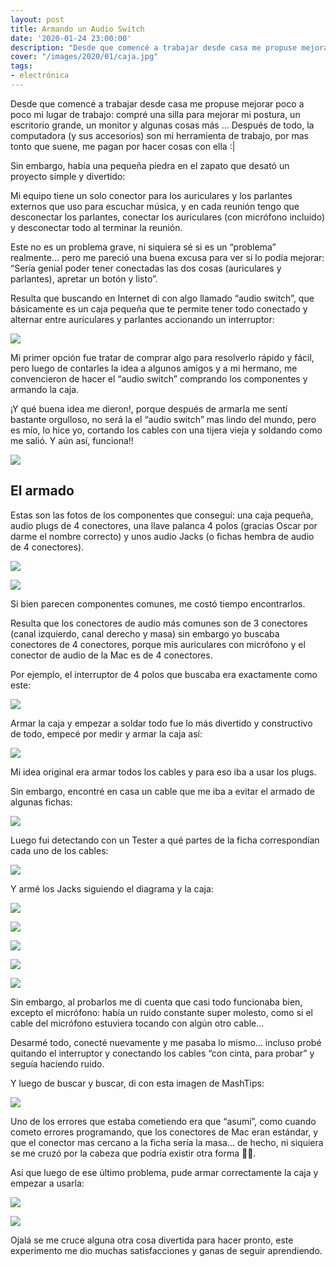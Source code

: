 ```yaml
---
layout: post
title: Armando un Audio Switch
date: '2020-01-24 23:00:00'
description: "Desde que comencé a trabajar desde casa me propuse mejorar poco a poco mi lugar de trabajo: comp..."
cover: "/images/2020/01/caja.jpg"
tags:
- electrónica
---
```



Desde que comencé a trabajar desde casa me propuse mejorar poco a poco mi lugar
de trabajo: compré una silla para mejorar mi postura, un escritorio grande, un
monitor y algunas cosas más … Después de todo, la computadora (y sus
accesorios) son mi herramienta de trabajo, por mas tonto que suene, me pagan
por hacer cosas con ella :|

Sin embargo, había una pequeña piedra en el zapato que desató un proyecto
simple y divertido:

Mi equipo tiene un solo conector para los auriculares y los parlantes externos
que uso para escuchar música, y en cada reunión tengo que desconectar los
parlantes, conectar los auriculares (con micrófono incluido) y desconectar todo
al terminar la reunión.

Este no es un problema grave, ni siquiera sé si es un “problema” realmente…
pero me pareció una buena excusa para ver si lo podía mejorar: “Sería genial
poder tener conectadas las dos cosas (auriculares y parlantes), apretar un
botón y listo”.

Resulta que buscando en Internet di con algo llamado “audio switch”, que
básicamente es un caja pequeña que te permite tener todo conectado y alternar
entre auriculares y parlantes accionando un interruptor:

![](/images/2020/01/08A2C219-4AE3-4830-9845-049CE44A478F.png)

Mi primer opción fue tratar de comprar algo para resolverlo rápido y fácil,
pero luego de contarles la idea a algunos amigos y a mi hermano, me
convencieron de hacer el “audio switch” comprando los componentes y armando la
caja.

¡Y qué buena idea me dieron!, porque después de armarla me sentí bastante
orgulloso, no será la el “audio switch” mas lindo del mundo, pero es mío, lo
hice yo, cortando los cables con una tijera vieja y soldando como me salió. Y
aún así, funciona!!

![](/images/2020/01/73AD1EB0-A000-438F-A9B9-167AFC53544E.png)

## El armado 

Estas son las fotos de los componentes que conseguí: una caja
pequeña, audio plugs de 4 conectores, una llave palanca 4 polos (gracias Oscar
por darme el nombre correcto) y unos audio Jacks (o fichas hembra de audio de 4
conectores).

![](/images/2020/01/D702C98E-7399-466A-B680-B6F734C26FF1_1_105_c.jpeg)

![](/images/2020/01/8EF76E9C-0DB9-4A71-8635-83AB64229515_1_105_c.jpeg)

Si bien parecen componentes comunes, me costó tiempo encontrarlos. 

Resulta que los conectores de audio más comunes son de 3 conectores (canal
izquierdo, canal derecho y masa) sin embargo yo buscaba conectores de 4
conectores, porque mis auriculares con micrófono y el conector de audio de la
Mac es de 4 conectores.

Por ejemplo, el interruptor de 4 polos que buscaba era exactamente como este:

![](/images/2020/01/8584C9AA-A221-4EEA-9992-0C4992989846_1_105_c.jpeg)

Armar la caja y empezar a soldar todo fue lo más divertido y constructivo de
todo, empecé por medir y armar la caja así:

![](/images/2020/01/23B46C32-BE32-46DB-ABB9-C5934ECCEDCF_1_105_c.jpeg)

Mi idea original era armar todos los cables y para eso iba a usar los plugs. 

Sin embargo, encontré en casa un cable que me iba a evitar el armado de algunas
fichas:

![](/images/2020/01/9DB2ACC9-CF2A-45DB-8C25-1BE3353F99ED_1_105_c.jpeg)

Luego fui detectando con un Tester a qué partes de la ficha correspondían cada
uno de los cables:

![](/images/2020/01/B18B6735-331C-4AD4-B2C1-4A599515C215_1_105_c.jpeg)

Y armé los Jacks siguiendo el diagrama y la caja:

![](/images/2020/01/22C1DC58-3E5F-4867-920F-3920273AF11E_1_105_c.jpeg)

![](/images/2020/01/47EF425E-667C-47AA-9B3E-8D63FF4EBC22_1_105_c.jpeg)

![](/images/2020/01/8659EDBC-80D3-4AA5-BB95-0870BCC9CF9D_1_105_c.jpeg)

![](/images/2020/01/D1B40A4B-5C20-4CE5-AF97-CDFED1DA6079_1_105_c.jpeg)

![](/images/2020/01/2F94A2DF-5CF7-42F8-A185-26420DE62276_1_105_c.jpeg)

Sin embargo, al probarlos me di cuenta que casi todo funcionaba bien, excepto
el micrófono: había un ruido constante super molesto, como si el cable del
micrófono estuviera tocando con algún otro cable…

Desarmé todo, conecté nuevamente y me pasaba lo mismo… incluso probé quitando
el interruptor y conectando los cables “con cinta, para probar” y seguía
haciendo ruido.

Y luego de buscar y buscar, di con esta imagen de MashTips:

![](/images/2020/01/DA40FC8F-B6FB-4928-9805-1DA4AD547F10-18361-000025CDAC9A246C/external-content.duckduckgo.jpg)

Uno de los errores que estaba cometiendo era que “asumí”, como cuando cometo
errores programando, que los conectores de Mac eran estándar, y que el conector
mas cercano a la ficha sería la masa… de hecho, ni siquiera se me cruzó por la
cabeza que podría existir otra forma 🤦‍♂️.

Así que luego de ese último problema, pude armar correctamente la caja y
empezar a usarla:

![](/images/2020/01/B6729924-FAAE-48DC-89D2-43AA0AA4F4F1_1_105_c.jpeg)

![](/images/2020/01/0DD07822-8F4F-4B9E-B453-CC75993AB018_1_105_c.jpeg)

Ojalá se me cruce alguna otra cosa divertida para hacer pronto, este
experimento me dio muchas satisfacciones y ganas de seguir aprendiendo.
